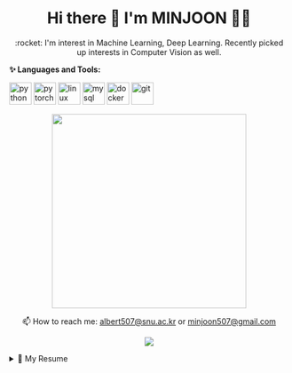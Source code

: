 <h1 align='center'>
  Hi there 👋 I'm MINJOON 👨‍💻
</h1>

<p align='center'>
  :rocket: I'm interest in Machine Learning, Deep Learning. Recently picked up interests in Computer Vision as well. 
</p>

**✨ Languages and Tools:** 

<p align="left">
<img src="https://devicons.github.io/devicon/devicon.git/icons/python/python-original.svg" alt="python" width="40" height="40"/> 
<img src="https://www.vectorlogo.zone/logos/pytorch/pytorch-icon.svg" alt="pytorch" width="40" height="40"/>
<img src="https://devicons.github.io/devicon/devicon.git/icons/linux/linux-original.svg" alt="linux" width="40" height="40"/> 
<img src="https://devicons.github.io/devicon/devicon.git/icons/mysql/mysql-original-wordmark.svg" alt="mysql" width="40" height="40"/> 
<img src="https://devicons.github.io/devicon/devicon.git/icons/docker/docker-original-wordmark.svg" alt="docker" width="40" height="40"/>
<img src="https://www.vectorlogo.zone/logos/git-scm/git-scm-icon.svg" alt="git" width="40" height="40"/> 
</p>

<p align='center'>
  <a href="#"><img src="https://github-readme-stats.vercel.app/api?username=minjoong507&show_icons=true&count_private=true&theme=dark" width="350"></a>
</p>

<p align='center'>
  📫 How to reach me: <a href='mailto:albert507@snu.ac.kr'>albert507@snu.ac.kr</a> or <a href='mailto:minjoon507@gmail.com'>minjoon507@gmail.com</a>
</p>
<p align='center'>
  <a href="#"><img src="https://badges.pufler.dev/visits/minjoong507/minjoong507"></a>
</p>

<details>
  <summary>📃 My Resume</summary>


## Education

## Experience

</details>
